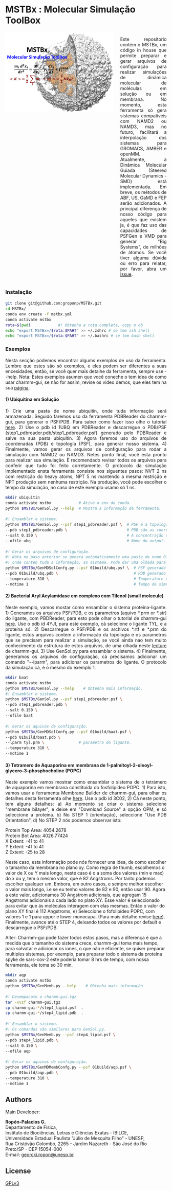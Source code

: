 # MSTBx : Molecular Simulação ToolBox 
<div style="display: flex;">
  <img src="logo_adjust.png" width="350" height="250" style="flex: 1;"> 
  <div style="margin-left: 20px;">
    <p style="text-align: justify;">
      Este repositorio contém o MSTBx, um código in house que permite preparar e gerar arquivos de configuração para realizar simulações de dinâmica molecular de moléculas em solução ou em membrana. No momento, esta ferramenta só gera sistemas compatíveis com NAMD2 ou NAMD3, mas no futuro, facilitará a interpolação dos sistemas para GROMACS, AMBER e openMM. Atualmente, a Dinâmica Molecular Guiada (Steered Molecular Dynamics -SMD) está implementada. Em breve, os métodos de ABF, US, GaMD e FEP serão adicionados. A principal diferença de nosso código para aqueles que existem ja, é que faz uso das capacidades de PSFGen e VMD para generar "Big Systems", de milhões de átomos. Se você tiver alguma dúvida ou erro para relatar, por favor, abra um <a href="https://github.com/groponp/MSTBx/issues">Issue</a>.
    </p>
  </div>
</div>

### Instalação

```bash
git clone git@github.com:groponp/MSTBx.git 
cd MSTBx/ 
conda env create -f mstbx.yml
conda activate mstbx
rota=$(pwd)            #! Obtenha a rota completa, copy o ob
echo "export MSTBx=/$rota:$PAHT" >> ~/.zshrc # se tem zsh shell
echo "export MSTBx=/$rota:$PAHT" >> ~/.bashrc # se tem bash shell


```

### Exemplos 
<p style="text-align: justify;">
Nesta secção podemos encontrar algums exemplos de uso da ferramenta. Lembre que estes são só exemplos, e eles podem ser diferentes a suas encesidades, então, se você quer mais detalhe da ferramenta, sempre use --help. Nota: Estes exemplos asumen que você coneche o tem idea de como usar charmm-gui, se não for assim, revise os video demos, que eles tem na sua <a href="https://www.charmm-gui.org/?doc=demo">página</a>. 
</p>

#### 1) Ubiquitina em Solução 
<p style="text-align: justify;">
1) Crie uma pasta de nome ubiquitin, onde tuda informação será armazenada. Seguido faremos uso da ferramenta PDBReader do charmm-gui, para generar o PSF/PDB. Para saber como fazer isso olhe o tutorial <a href="https://www.charmm-gui.org/?doc=demo&id=pdb_reader&lesson=1">here</a>. 2) Use o pdb id 1UBQ em PDBReader e descarregue o PDB/PSF (step1_pdbreader.pdb/step1_pdbreader.psf) generado pelo PDBReader e salve na sua pasta ubiquitin. 3) Agora faremos uso do arquivos de coordenadas (PDB) e topología (PSF), para generar nosso sistema. 4) Finalmente, vamos gerar os arquivos de configuração para rodar a simulação com NAMD2 ou NAMD3. Netes ponto final, você esta pronto para realizar sua simulação. È recomendado revisar todos os arquivos para conferir que tudo foi feito corretamente. O protocolo da simulação implementado ensta ferramenta consiste nos siguentes pasos: NVT 2 ns com restrição do heavy atoms, NPT 5 ns mantendo a mesma restrição e NPT produção sem nenhuma restrição. Na produção, você pode escolher o tempo da simulação, no caso de este exemplo usamo só 1 ns.  
</p>

```bash
mkdir ubiquitin 
conda activate mstbx            # Ativa o env de conda. 
python $MSTBx/GenSol.py --help  # Mostra a informação da ferramenta.

#! Ensamblar o sistema. 
python $MSTBx/GenSol.py --psf step1_pdbreader.psf \  # PSF é a topología.
--pdb step1_pdbreader.pdb \                          # PDB são as coordenadas.
--salt 0.150 \                                       # A concentração de sal a usar. so suporta NaCl.
--ofile ubq                                          # Nome do output. 

#! Gerar os arquivos de configuração.
#! Nota no paso anterior se genera automaticamente uma pasta de nome 01build,
#! onde conten tuda a informação, so sistema. Pode dar uma olhada para mais detalhe. 
python $MSTBx/GenMDSolConfg.py --psf 01build/ubq.psf \  # PSF generado no paso anterior.
--pdb 01build/ubq.pdb \                                 # PDB generado no paso anterior.
--temperature 310 \                                     # Temperature em Kelvin. 
--mdtime 1                                              # Tempo de simulação em nanosegundos. 
```

#### 2) Bacterial Aryl Acylamidase em complexo com Tilenol (small molecule)
<p style="text-align: justify;">
Neste exemplo, vamos mostar como ensamblar o sistema proteína-ligante. 1) Generamos os arquivos PSF/PDB, e os parametros (aquivo *.prm or *.str) do ligante, com PBDReader, para esto pode olhar o tutorial de charmm-gui <a href="https://www.charmm-gui.org/?doc=demo&id=protein_ligand&lesson=1">here</a>. Use o pdb id 4YJI, para este exemplo, cá selecione o ligante 	TYL, e a proteína só. 2) Descarregue o PSF/PDB e os archivos *.rtf e *.prm do ligante, estos arquivos contem a informação da topología e os parametros que se precisam para realizar a simulação, se você ainda nao tem muito conhecimento da estrutura de estos arquivos, de uma olhada neste <a href="https://www.charmm-gui.org/?doc=lecture&module=molecules_and_topology&lesson=3">lecture</a> de charmm-gui. 3) Use GenSol.py para ensamblar o sistema. 4) Finalmente, generamos os arquivos de configuração, cá precisamos adicionar um comando "--lparm", para adicionar os parametros do ligante. O protocolo da simulação cá, é o mesmo do exemplo 1. 

</p>

```bash 
mkdir baat 
conda activate mstbx 
python $MSTBx/Gensol.py --help    # Obtenha mais informação. 
#! Ensamblar o sistema. 
python $MSTBx/GenSol.py --psf step1_pdbreader.psf \
--pdb step1_pdbreader.pdb \
--salt 0.150 \
--ofile baat 

#! Gerar os aquivos de configuração. 
python $MSTBx/GenMDSolConfg.py --psf 01build/baat.psf \
--pdb 01build/baat.pdb \
--lparm tyl.prm \               # parametro do ligante.
--temperature 310 \
--mdtime 1  
```

#### 3) Tetramero de Aquaporina em membrana de 1-palmitoyl-2-oleoyl-glycero-3-phosphocholine (POPC)
<p style="text-align: justify;">
Neste exemplo vamos mostrar como ensamblar o sistema de o tetrámero de aquaporina em membrana constituída do fosfolipídeo POPC.  1) Para isto, vamos usar a ferramenta Membrane Builder de charmm-gui, para olhar os detalhes desta ferramenta olhe <a href="https://www.charmm-gui.org/?doc=demo&id=membrane_builder&lesson=2">here</a>. Use o pdb id 3C02, 2) Cá neste ponto, tem alguns detalhes: a) Ao momento se criar o sistema selecione "membrane bilayer", e deixe em "Download Source" a opção OPM, e só seleccione a proteina. b) No STEP 1 (orientação), seleccione "Use PDB Orientation", d) No STEP 2 nós podemos observar isto: 

Protein Top Area: 4054.2678\
Protein Bot Area: 4026.77424\
X Extent: -41 to 41\
Y Extent: -41 to 41\
Z Extent: -25 to 28

Neste caso, esta informação pode nós fornecer una idea, de como escolher o tamanho da membrana no plano xy. Como regra de thumb, escolhemos o valor de X ou Y mais longo, neste caso é o a soma dos valores (min e max) do x ou y, tem o mesmo valor, que é 82 Angstroms. Por tanto podemos escolher qualquer um. Embora, em outro casos, e sempre melhor escolher o valor mais longo, i.e se eu tenho valores de 82 e 90, então usar 90. Agora a este valor, adicionamos 30 Angstrom adicionais, que agregam 15 Angstroms adicionais a cada lado no plato XY. Esse valor é seleccionado para evitar que ás moléculas interagem com elas mesmas.  Então o valor do plano XY final é 112 Angstroms, e) Seleccione o fofolipídeo POPC, com valores 1 e 1 para upper e lower monocapa. (Para mais detalhe revise <a href="https://www.charmm-gui.org/?doc=demo&id=membrane_builder&lesson=2">here</a>). Finalmente, avance até o STEP 4, deixando todos os valores por default e descarregue o PSF/PDB. 

Alter: Charmm-gui pode fazer todos estos pasos, mas a diferença é que a medida que o tamanho do sistema crece, charmm-gui toma mais tempo, para solvatar e adicionar os iones, o que não e eficiente, se quiser preparar multiples sistemas, por exemplo, para preparar todo o sistema da proteína spyke de sars-cov-2 este poderia tomar 8 hrs de tempo, com nossa ferramenta, ele toma so 30 min. 

</p>

```bash
mkdir aqp 
conda activate mstbx 
python $MSTBx/GenMemb.py --help    # Obtenha mais informação

#! Desempacote o charmm-gui.tgz
tar -xvzf charmm-gui.tgz
cp charmm-gui-*/step4_lipid.psf  . 
cp charmm-gui-*/step4_lipid.pdb  . 

#! Ensamblar o sistema.
#! Os comandos são similares para GenSol.py.
python $MSTBx/GenMemb.py --psf step4_lipid.psf \
--pdb step4_lipid.pdb \
--salt 0.150 \
--ofile aqp

#! Gerar os aquivos de configuração. 
python $MSTBx/GenMDMembConfg.py --psf 01build/aqp.psf \
--pdb 01build/aqp.pdb \
--temperature 310 \
--mdtime 1
```

## Authors 
Main Developer: 

**Ropón-Palacios G.**  
Departamento de Física,   
Instituto de Biociências, Letras e Ciências Exatas - IBILCE,   
Universidade Estadual Paulista "Júlio de Mesquita Filho" - UNESP,   
Rua Cristóvão Colombo, 2265 - Jardim Nazareth - São José do Rio Preto/SP - CEP 15054-000  
E-mail: georcki.ropon@unesp.br

## License
[GPLv3](https://www.gnu.org/licenses/gpl-3.0.en.html)